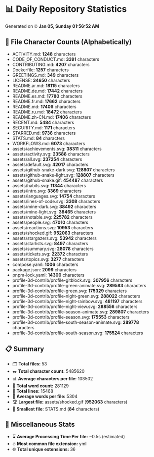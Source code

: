 # 📊 Daily Repository Statistics
Generated on ⏰ **Jan 05, Sunday 01:56:52 AM**

## 📂 File Character Counts (Alphabetically)
- ACTIVITY.md: **1248** characters
- CODE_OF_CONDUCT.md: **3391** characters
- CONTRIBUTING.md: **4207** characters
- Dockerfile: **1257** characters
- GREETINGS.md: **349** characters
- LICENSE: **34650** characters
- README.ar.md: **18115** characters
- README.de.md: **17442** characters
- README.es.md: **17780** characters
- README.fr.md: **17662** characters
- README.md: **17406** characters
- README.ru.md: **18472** characters
- README.zh-CN.md: **17406** characters
- RECENT.md: **5484** characters
- SECURITY.md: **1171** characters
- STARRED.md: **9736** characters
- STATS.md: **84** characters
- WORKFLOWS.md: **6073** characters
- assets/achievements.svg: **38311** characters
- assets/activity.svg: **23588** characters
- assets/all.svg: **237254** characters
- assets/default.svg: **42017** characters
- assets/github-snake-dark.svg: **128807** characters
- assets/github-snake-light.svg: **128807** characters
- assets/github-snake.gif: **454487** characters
- assets/habits.svg: **11344** characters
- assets/intro.svg: **3369** characters
- assets/languages.svg: **14754** characters
- assets/lines-of-code.svg: **3308** characters
- assets/mine-dark.svg: **38492** characters
- assets/mine-light.svg: **38465** characters
- assets/notable.svg: **225782** characters
- assets/people.svg: **47010** characters
- assets/reactions.svg: **10953** characters
- assets/shocked.gif: **952063** characters
- assets/stargazers.svg: **53942** characters
- assets/starlists.svg: **8497** characters
- assets/summary.svg: **28078** characters
- assets/tickets.svg: **22372** characters
- assets/topics.svg: **3277** characters
- compose.yaml: **1006** characters
- package.json: **2099** characters
- pnpm-lock.yaml: **14300** characters
- profile-3d-contrib/profile-gitblock.svg: **307956** characters
- profile-3d-contrib/profile-green-animate.svg: **289583** characters
- profile-3d-contrib/profile-green.svg: **175329** characters
- profile-3d-contrib/profile-night-green.svg: **288022** characters
- profile-3d-contrib/profile-night-rainbow.svg: **481197** characters
- profile-3d-contrib/profile-night-view.svg: **288556** characters
- profile-3d-contrib/profile-season-animate.svg: **289807** characters
- profile-3d-contrib/profile-season.svg: **175553** characters
- profile-3d-contrib/profile-south-season-animate.svg: **289778** characters
- profile-3d-contrib/profile-south-season.svg: **175524** characters

## 📋 Summary
- 🗂️ **Total files:** 53
- ✒️ **Total character count:** 5485620
- 📊 **Average characters per file:** 103502
- 📝 **Total word count:** 281129
- 🧾 **Total lines:** 15468
- 📐 **Average words per file:** 5304
- 🏆 **Largest file:** assets/shocked.gif (**952063** characters)
- 🥉 **Smallest file:** STATS.md (**84** characters)

## 🌟 Miscellaneous Stats
- ⌛ **Average Processing Time Per file:** ~0.5s (estimated)
- 🔥 **Most common file extension:** yml
- 🌐 **Total unique extensions:** 36
